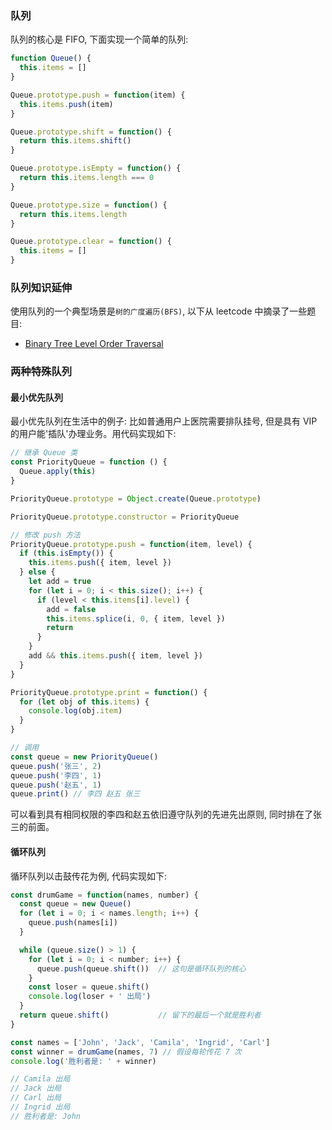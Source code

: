 <!--
abbrlink: 87unmb8q
-->

### 队列

队列的核心是 FIFO, 下面实现一个简单的队列:

```js
function Queue() {
  this.items = []
}

Queue.prototype.push = function(item) {
  this.items.push(item)
}

Queue.prototype.shift = function() {
  return this.items.shift()
}

Queue.prototype.isEmpty = function() {
  return this.items.length === 0
}

Queue.prototype.size = function() {
  return this.items.length
}

Queue.prototype.clear = function() {
  this.items = []
}
```

### 队列知识延伸

使用队列的一个典型场景是`树的广度遍历(BFS)`, 以下从 leetcode 中摘录了一些题目:

* [Binary Tree Level Order Traversal](https://github.com/MuYunyun/blog/blob/master/LeetCode/102.Binary_Tree_Level_Order_Traversal/README.md)

### 两种特殊队列

#### 最小优先队列

最小优先队列在生活中的例子: 比如普通用户上医院需要排队挂号, 但是具有 VIP 的用户能'插队'办理业务。用代码实现如下:

```js
// 继承 Queue 类
const PriorityQueue = function () {
  Queue.apply(this)
}

PriorityQueue.prototype = Object.create(Queue.prototype)

PriorityQueue.prototype.constructor = PriorityQueue

// 修改 push 方法
PriorityQueue.prototype.push = function(item, level) {
  if (this.isEmpty()) {
    this.items.push({ item, level })
  } else {
    let add = true
    for (let i = 0; i < this.size(); i++) {
      if (level < this.items[i].level) {
        add = false
        this.items.splice(i, 0, { item, level })
        return
      }
    }
    add && this.items.push({ item, level })
  }
}

PriorityQueue.prototype.print = function() {
  for (let obj of this.items) {
    console.log(obj.item)
  }
}
```

```js
// 调用
const queue = new PriorityQueue()
queue.push('张三', 2)
queue.push('李四', 1)
queue.push('赵五', 1)
queue.print() // 李四 赵五 张三
```

可以看到具有相同权限的李四和赵五依旧遵守队列的先进先出原则, 同时排在了张三的前面。

#### 循环队列

循环队列以击鼓传花为例, 代码实现如下:

```js
const drumGame = function(names, number) {
  const queue = new Queue()
  for (let i = 0; i < names.length; i++) {
    queue.push(names[i])
  }

  while (queue.size() > 1) {
    for (let i = 0; i < number; i++) {
      queue.push(queue.shift())  // 这句是循环队列的核心
    }
    const loser = queue.shift()
    console.log(loser + ' 出局')
  }
  return queue.shift()           // 留下的最后一个就是胜利者
}

const names = ['John', 'Jack', 'Camila', 'Ingrid', 'Carl']
const winner = drumGame(names, 7) // 假设每轮传花 7 次
console.log('胜利者是: ' + winner)

// Camila 出局
// Jack 出局
// Carl 出局
// Ingrid 出局
// 胜利者是: John
```
